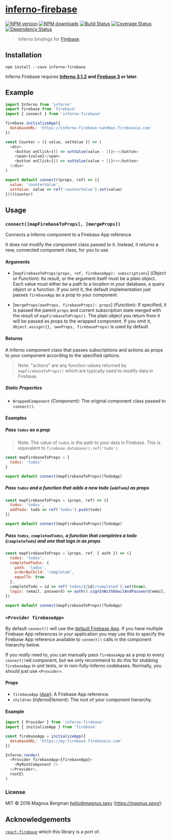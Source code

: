 # [inferno-firebase](https://github.com/magnus-bergman/inferno-firebase)

[![NPM version](http://img.shields.io/npm/v/inferno-firebase.svg?style=flat-square)](https://www.npmjs.com/package/inferno-firebase)
[![NPM downloads](http://img.shields.io/npm/dm/inferno-firebase.svg?style=flat-square)](https://www.npmjs.com/package/inferno-firebase)
[![Build Status](http://img.shields.io/travis/magnus-bergman/inferno-firebase/master.svg?style=flat-square)](https://travis-ci.org/magnus-bergman/inferno-firebase)
[![Coverage Status](https://img.shields.io/coveralls/magnus-bergman/inferno-firebase.svg?style=flat-square)](https://coveralls.io/magnus-bergman/inferno-firebase)
[![Dependency Status](http://img.shields.io/david/magnus-bergman/inferno-firebase.svg?style=flat-square)](https://david-dm.org/magnus-bergman/inferno-firebase)

> Inferno bindings for [Firebase](https://firebase.google.com).

## Installation

```
npm install --save inferno-firebase
```

Inferno Firebase requires **[Inferno 3.1.2](https://github.com/infernojs/inferno) and [Firebase 3](https://www.npmjs.com/package/firebase) or later.**

## Example

```js
import Inferno from 'inferno'
import firebase from 'firebase'
import { connect } from 'inferno-firebase'

firebase.initializeApp({
  databaseURL: 'https://inferno-firebase-sandbox.firebaseio.com'
})

const Counter = ({ value, setValue }) => (
  <div>
    <button onClick={() => setValue(value - 1)}>-</button>
    <span>{value}</span>
    <button onClick={() => setValue(value + 1)}>+</button>
  </div>
)

export default connect((props, ref) => ({
  value: 'counterValue',
  setValue: value => ref('counterValue').set(value)
}))(Counter)
```

## Usage

### `connect([mapFirebaseToProps], [mergeProps])`

Connects a Inferno component to a Firebase App reference.

It does not modify the component class passed to it. Instead, it *returns* a new, connected component class, for you to use.

#### Arguments

* [`mapFirebaseToProps(props, ref, firebaseApp): subscriptions`] \(*Object or Function*): Its result, or the argument itself must be a plain object. Each value must either be a path to a location in your database, a query object or a function. If you omit it, the default implementation just passes `firebaseApp` as a prop to your component.


* [`mergeProps(ownProps, firebaseProps): props`] \(*Function*): If specified, it is passed the parent `props` and current subscription state merged with the result of `mapFirebaseToProps()`. The plain object you return from it will be passed as props to the wrapped component. If you omit it, `Object.assign({}, ownProps, firebaseProps)` is used by default.

#### Returns

A Inferno component class that passes subscriptions and actions as props to your component according to the specified options.

> Note: "actions" are any function values returned by `mapFirebaseToProps()` which are typically used to modify data in Firebase.

##### Static Properties

* `WrappedComponent` *(Component)*: The original component class passed to `connect()`.

#### Examples

##### Pass `todos` as a prop

  > Note: The value of `todos` is the path to your data in Firebase. This is equivalent to `firebase.database().ref('todo')`.

```js
const mapFirebaseToProps = {
  todos: 'todos'
}

export default connect(mapFirebaseToProps)(TodoApp)
```

#####  Pass `todos` and a function that adds a new todo (`addTodo`) as props

```js
const mapFirebaseToProps = (props, ref) => ({
  todos: 'todos',
  addTodo: todo => ref('todos').push(todo)
})

export default connect(mapFirebaseToProps)(TodoApp)
```

#####  Pass `todos`, `completedTodos`, a function that completes a todo (`completeTodo`) and one that logs in as props

```js
const mapFirebaseToProps = (props, ref, { auth }) => ({
  todos: 'todos',
  completedTodos: {
    path: 'todos',
    orderByChild: 'completed',
    equalTo: true
  },
  completeTodo = id => ref(`todos/${id}/completed`).set(true),
  login: (email, password) => auth().signInWithEmailAndPassword(email, password)
})

export default connect(mapFirebaseToProps)(TodoApp)
```

### `<Provider firebaseApp>`

By default `connect()` will use the [default Firebase App](https://firebase.google.com/docs/reference/js/firebase.app). If you have multiple Firebase App references in your application you may use this to specify the Firebase App reference available to `connect()` calls in the component hierarchy below.

If you *really* need to, you can manually pass `firebaseApp` as a prop to every `connect()`ed component, but we only recommend to do this for stubbing `firebaseApp` in unit tests, or in non-fully-Inferno codebases. Normally, you should just use `<Provider>`.

#### Props

* `firebaseApp` (*[App](https://firebase.google.com/docs/reference/js/firebase.app.App)*): A Firebase App reference.
* `children` (*InfernoElement*): The root of your component hierarchy.

#### Example

```js
import { Provider } from 'inferno-firebase'
import { initializeApp } from 'firebase'

const firebaseApp = initializeApp({
  databaseURL: 'https://my-firebase.firebaseio.com'
})

Inferno.render(
  <Provider firebaseApp={firebaseApp}>
    <MyRootComponent />
  </Provider>,
  rootEl
)
```

### License

MIT © 2016 Magnus Bergman <hello@magnus.sexy> (https://magnus.sexy/)

## Acknowledgements

[`react-firebase`](https://github.com/unfold/react-firebase) which this library is a port of.
